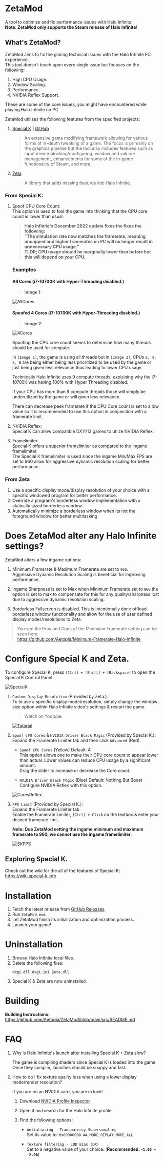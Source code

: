 # ZetaMod 
A tool to optimize and fix performance issues with Halo Infinite.       
**Note: ZetaMod only supports the Steam release of Halo Infinite!**

## What's ZetaMod?
ZetaMod aims to fix the glaring technical issues with the Halo Infinite PC experience.               
This tool doesn't touch upon every single issue but focuses on the following:

1. High CPU Usage.
2. Window Scaling.
3. Performance.
3. NVIDIA Reflex Support.

These are some of the core issues, you might have encountered while playing Halo Infinite on PC.

ZetaMod utilizes the following features from the specified projects:        

1. [Special K](https://wiki.special-k.info) | [GitHub](https://github.com/SpecialKO/SpecialK)

   > An extensive game modifying framework allowing for various forms of in-depth tweaking of a game. The focus is primarily on the graphics pipeline but the tool also includes features such as input device blocking/configuring, window and volume management, enhancements for some of the in-game functionality of Steam, and more.

2. [Zeta](https://github.com/Aetopia/ZetaMod/tree/main/src/Zeta/README.md)
    > A library that adds missing features into Halo Infinite.

### From Special K:
1. Spoof CPU Core Count:     
    This option is used to fool the game into thinking that the CPU core count is lower than usual.

    > **Halo Infinite's December 2022 update fixes the fixes the following:**                   
    **"The simulation rate now matches the framerate, meaning uncapped and higher framerates on PC will no longer result in unnecessary CPU usage."**               
    **TLDR; CPU usage should be marginally lower than before but this will depend on your CPU.**               

    ### Examples

    #### All Cores (i7-10700K with Hyper-Threading disabled.)

    > **Image 1**:  

    ![AllCores](res/AllCores.png)

    #### Spoofed 4 Cores (i7-10700K with Hyper-Threading disabled.)
    > **Image 2**:    

    ![4Cores](res/4Cores.png)

    Spoofing the CPU core count seems to determine how many threads should be used for compute.      

    In `[Image 1]`, the game is using all threads but in `[Image 2]`, CPUs `3, 4, 5, 6` are being either being less prioritized to be used by the game or just being given less relevance thus leading to lower CPU usage.

    Technically Halo Infinite uses 9 compute threads, explaining why the i7-10700K was having 100% with Hyper Threading disabled.

    If your CPU has more than 9 compute threads those will simply be underutlized by the game or will given less relevance.                              

    There can decrease peek framerate if the CPU Core count is set to a low value so it is recommended to use this option in conjunction with a framerate limit. 
   
2. NVIDIA Reflex:                      
    Special K can allow compatible DX11/12 games to utlize NVIDIA Reflex.

3. Framelimiter:                               
    Special K offers a superior framelimiter as compared to the ingame framelimiter.      
    The Special K framelimiter is used since the ingame Min/Max FPS are set to 960 allow for aggressive dynamic resolution scaling for better performance.

### From Zeta
1. Use a specific display mode/display resolution of your choice with a specific windowed program for better performance.
2. Override a program's borderless window implementation with a statically sized borderless window.
3. Automatically minimize a borderless window when its not the foreground window for better multitasking.

# Does ZetaMod alter any Halo Infinite settings?

ZetaMod alters a few ingame options:

1. Minimum Framerate & Maximum Framerate are set to `960`.           
    Aggressive Dynamic Resolution Scaling is beneficial for improving performance.  

2. Ingame Sharpness is set to Max when Minimum Framerate set to `960` the option is set to max to compensate for this for any quality/sharpness lost due to aggressive dynamic resolution scaling.

3. Borderless Fullscreen is disabled. This is intentionally done offload borderless window functionality and allow for the use of user defined display modes/resolutions to Zeta.

> You see the Pros and Cons of the Minimium Framerate setting can be seen here:     
https://github.com/Aetopia/Minimum-Framerate-Halo-Infinite


# Configure Special K and Zeta.
           
To configure Special K, press `[Ctrl] + [Shift] + [Backspace]` to open the Special K Control Panel.

![SpecialK](res/SK.png)

1. `Custom Display Resolution` (Provided by Zeta.):        
    To to use a specific display mode/resolution, simply change the window size option within Halo Infinite video's settings & restart the game.  

    > Watch on Youtube.

    [![Tutorial](https://img.youtube.com/vi/t-Ouup-RdKA/maxresdefault.jpg)](https://youtu.be/t-Ouup-RdKA)

2. `Spoof CPU Cores` & `NVIDIA Driver Black Magic` (Provided by Special K.):   
    Expand the Framerate Limiter tab and then click `Advanced` (Red).               
    - `Spoof CPU Cores` (Yellow) Default: 4                
        This option allows one to make their CPU core count to appear lower than actual.
        Lower values can reduce CPU usage by a significant amount.       
        Drag the slider to increase or decrease the Core count.    

    - `NVIDIA Driver Black Magic` (Blue) Default: Nothing But Boost          
        Configure NVIDIA Reflex with this option.
    
    ![CoresReflex](res/SKCoresReflex.png)
  
3. `FPS Limit` (Provided by Special K.):                  
    Expand the Framerate Limiter tab.                            
    Enable the Framerate Limiter, `[Ctrl] + Click` on the textbox & enter your desired framerate limit.         

    **Note: Due ZetaMod setting the ingame minimum and maximum framerate to 960, we cannot use the ingame framelimiter.**

    ![SKFPS](res/SKFPS.png)


## Exploring Special K.     
Check out the wiki for the all of the features of Special K: https://wiki.special-k.info

# Installation
1. Fetch the latest release from [GitHub Releases](https://github.com/Aetopia/ZetaMod/releases).
2. Run `ZetaMod.exe`.
3. Let ZetaMod finish its initialization and optimization process.
4. Launch your game!
# Uninstallation
1. Browse Halo Infinite local files.
2. Delete the following files:
    ```
    dxgi.dll dxgi.ini Zeta.dll
    ```
3. Special K & Zeta are now uninstalled.

# Building
**Building Instructions:** https://github.com/Aetopia/ZetaMod/blob/main/src/README.md

# FAQ
1. Why is Halo Infinite's launch after installing Special K + Zeta slow?   

    The game is compiling shaders since Special K is loaded into the game.
    Once they compile, launches should be snappy and fast.

2. How to do I fix texture quality loss when using a lower display mode/render resolution?
    
    If you are on an NVIDIA card, you are in luck!
    1. Download [NVIDIA Profile Inspector](https://github.com/Orbmu2k/nvidiaProfileInspector/releases).    
    
    2. Open it and search for the Halo Infinite profile.

    3. Find the following options:     
        - `Antialiasing - Transparency Supersampling`         
            Set its value to: `0x00000008 AA_MODE_REPLAY_MODE_ALL`

        - `Texture filtering - LOD Bias (DX)`         
            Set to a negative value of your choice. (**Recommended: `-1.00 ~ -2.00`**)                               